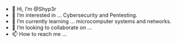 - 👋 Hi, I’m @Shyp3r
- 👀 I’m interested in ... Cybersecurity and Pentesting.
- 🌱 I’m currently learning ... microcomputer systems and networks.
- 💞️ I’m looking to collaborate on ...
- 📫 How to reach me ...

<!---
Shyp3r/Shyp3r is a ✨ special ✨ repository because its `README.md` (this file) appears on your GitHub profile.
You can click the Preview link to take a look at your changes.
--->
